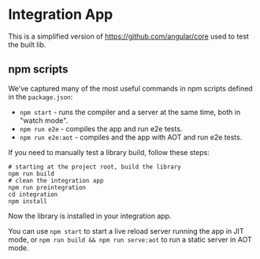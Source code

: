 # Integration App

This is a simplified version of https://github.com/angular/core used to test the built lib.

## npm scripts

We've captured many of the most useful commands in npm scripts defined in the `package.json`:

* `npm start` - runs the compiler and a server at the same time, both in "watch mode".
* `npm run e2e` - compiles the app and run e2e tests.
* `npm run e2e:aot` - compiles and the app with AOT and run e2e tests.


If you need to manually test a library build, follow these steps:
```
# starting at the project root, build the library
npm run build
# clean the integration app
npm run preintegration
cd integration
npm install
```

Now the library is installed in your integration app. 

You can use `npm start` to start a live reload server running the app in JIT mode, or `npm run build && npm run serve:aot` to run a static server in AOT mode.
